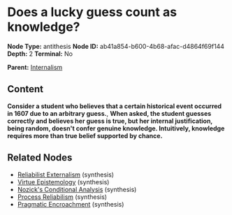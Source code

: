 # Does a lucky guess count as knowledge?

**Node Type:** antithesis
**Node ID:** ab41a854-b600-4b68-afac-d4864f69f144
**Depth:** 2
**Terminal:** No

**Parent:** [Internalism](internalism.md)

## Content

**Consider a student who believes that a certain historical event occurred in 1607 due to an arbitrary guess.**, **When asked, the student guesses correctly and believes her guess is true, but her internal justification, being random, doesn't confer genuine knowledge. Intuitively, knowledge requires more than true belief supported by chance.**

## Related Nodes

- [Reliabilist Externalism](reliabilist-externalism.md) (synthesis)
- [Virtue Epistemology](virtue-epistemology.md) (synthesis)
- [Nozick's Conditional Analysis](nozicks-conditional-analysis.md) (synthesis)
- [Process Reliabilism](process-reliabilism.md) (synthesis)
- [Pragmatic Encroachment](pragmatic-encroachment.md) (synthesis)
